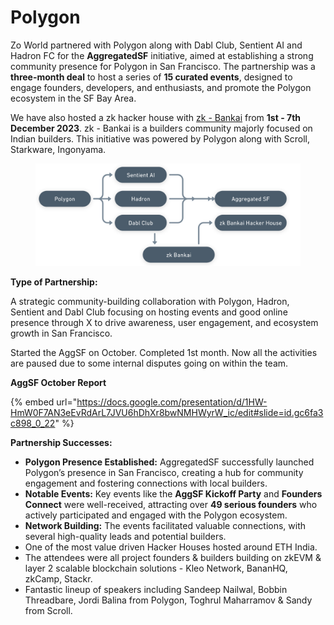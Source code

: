 # Polygon

Zo World partnered with Polygon along with Dabl Club, Sentient AI and Hadron FC for the **AggregatedSF** initiative, aimed at establishing a strong community presence for Polygon in San Francisco. The partnership was a **three-month deal** to host a series of **15 curated events**, designed to engage founders, developers, and enthusiasts, and promote the Polygon ecosystem in the SF Bay Area.

We have also hosted a zk hacker house with [zk - Bankai](https://twitter.com/zk_bankai) from **1st - 7th December 2023**. zk - Bankai is a builders community majorly focused on Indian builders. This initiative was powered by Polygon along with Scroll, Starkware, Ingonyama.

<figure><img src="../.gitbook/assets/image (1) (1) (1).png" alt=""><figcaption></figcaption></figure>

**Type of Partnership:**

A strategic community-building collaboration with Polygon, Hadron, Sentient and Dabl Club focusing on hosting events and good online presence through X to drive awareness, user engagement, and ecosystem growth in San Francisco.

Started the AggSF on October. Completed 1st month. Now all the activities are paused due to some internal disputes going on within the team.

**AggSF October Report**&#x20;

{% embed url="https://docs.google.com/presentation/d/1HW-HmW0F7AN3eEvRdArL7JVU6hDhXr8bwNMHWyrW_ic/edit#slide=id.gc6fa3c898_0_22" %}

**Partnership Successes:**

* **Polygon Presence Established:** AggregatedSF successfully launched Polygon’s presence in San Francisco, creating a hub for community engagement and fostering connections with local builders.
* **Notable Events:** Key events like the **AggSF Kickoff Party** and **Founders Connect** were well-received, attracting over **49 serious founders** who actively participated and engaged with the Polygon ecosystem.
* **Network Building:** The events facilitated valuable connections, with several high-quality leads and potential builders.
* One of the most value driven Hacker Houses hosted around ETH India.
* The attendees were all project founders & builders building on zkEVM & layer 2 scalable blockchain solutions - Kleo Network, BananHQ, zkCamp, Stackr.
* Fantastic lineup of speakers including Sandeep Nailwal, Bobbin Threadbare, Jordi Balina from Polygon, Toghrul Maharramov & Sandy from Scroll.

